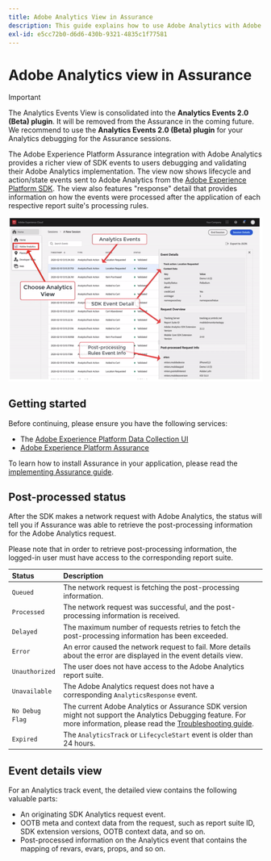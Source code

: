 ```yaml
---
title: Adobe Analytics View in Assurance
description: This guide explains how to use Adobe Analytics with Adobe Experience Platform Assurance.
exl-id: e5cc72b0-d6d6-430b-9321-4835c1f77581
---
```

# Adobe Analytics view in Assurance

>[!IMPORTANT]
>
>The Analytics Events View is consolidated into the **Analytics Events 2.0 (Beta) plugin**.  It will be removed from the Assurance in the coming future. We recommend to use the **Analytics Events 2.0 (Beta) plugin** for your Analytics debugging for the Assurance sessions.

The Adobe Experience Platform Assurance integration with Adobe Analytics provides a richer view of SDK events to users debugging and validating their Adobe Analytics implementation. The view now shows lifecycle and action/state events sent to Adobe Analytics from the [Adobe Experience Platform SDK](https://developer.adobe.com/client-sdks/documentation/adobe-analytics/). The view also features "response" detail that provides information on how the events were processed after the application of each respective report suite's processing rules.

![](./images/adobe-analytics/overview.png)

## Getting started

Before continuing, please ensure you have the following services:

- The [Adobe Experience Platform Data Collection UI](https://experience.adobe.com/#/data-collection/)
- [Adobe Experience Platform Assurance](https://experience.adobe.com/assurance)

To learn how to install Assurance in your application, please read the [implementing Assurance guide](../tutorials/implement-assurance.md).

## Post-processed status

After the SDK makes a network request with Adobe Analytics, the status will tell you if Assurance was able to retrieve the post-processing information for the Adobe Analytics request.

Please note that in order to retrieve post-processing information, the logged-in user must have access to the corresponding report suite.

| Status | Description |
| :----- | :---------- |
| `Queued` | The network request is fetching the post-processing information. |
| `Processed` | The network request was successful, and the post-processing information is received. |
| `Delayed` | The maximum number of requests retries to fetch the post-processing information has been exceeded. |
| `Error` | An error caused the network request to fail. More details about the error are displayed in the event details view. |
| `Unauthorized` | The user does not have access to the Adobe Analytics report suite. |
| `Unavailable` | The Adobe Analytics request does not have a corresponding `AnalyticsResponse` event. |
| `No Debug Flag` | The current Adobe Analytics or Assurance SDK version might not support the Analytics Debugging feature. For more information, please read the [Troubleshooting guide](../troubleshooting.md). |
| `Expired` | The `AnalyticsTrack` or `LifecycleStart` event is older than 24 hours. |

## Event details view

For an Analytics track event, the detailed view contains the following valuable parts:

- An originating SDK Analytics request event.
- OOTB meta and context data from the request, such as report suite ID, SDK extension versions, OOTB context data, and so on.
- Post-processed information on the Analytics event that contains the mapping of revars, evars, props, and so on.
